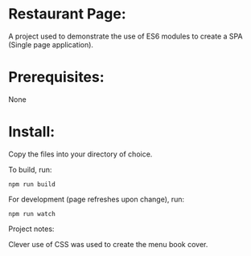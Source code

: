 # Restaurant Page:

A project used to demonstrate the use of ES6 modules to create a SPA (Single page application).

# Prerequisites: 

None

# Install:

Copy the files into your directory of choice.

To build, run:

`npm run build`

For development (page refreshes upon change), run:

`npm run watch`

Project notes:

Clever use of CSS was used to create the menu book cover.
